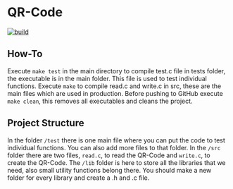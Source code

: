 # QR-Code 
[![build](https://github.com/Project-QR-Code/QR-Code/workflows/C/C++%20CI/badge.svg)](https://github.com/Project-QR-Code/QR-Code/actions)


## How-To
Execute `make test` in the main directory to compile test.c file in tests folder, the executable is in the main folder. This file is used to test individual functions. Execute `make` to compile read.c and write.c in src, these are the main files which are used in production. Before pushing to GitHub execute `make clean`, this removes all executables and cleans the project.
## Project Structure
In the folder `/test` there is one main file where you can put the code to test individual functions. You can also add more files to that folder. In the `/src` folder there are two files, `read.c`, to read the QR-Code and `write.c`, to create the QR-Code. The `/lib` folder is here to store all the libraries that we need, also small utility functions belong there. You should make a new folder for every library and create a .h and .c file.

